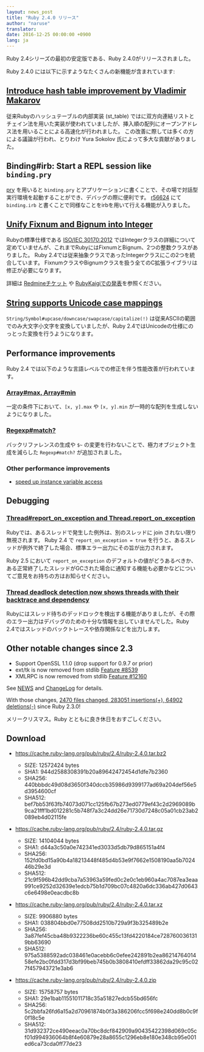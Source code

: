 ```yaml
---
layout: news_post
title: "Ruby 2.4.0 リリース"
author: "naruse"
translator:
date: 2016-12-25 00:00:00 +0900
lang: ja
---
```



Ruby 2.4シリーズの最初の安定版である、Ruby 2.4.0がリリースされました。

Ruby 2.4.0 には以下に示すようなたくさんの新機能が含まれています:

## [Introduce hash table improvement by Vladimir Makarov](https://bugs.ruby-lang.org/issues/12142)

従来Rubyのハッシュテーブルの内部実装 (st_table) ではに双方向連結リストとチェイン法を用いた実装が使われていましたが、挿入順の配列にオープンアドレス法を用いることによる高速化が行われました。
この改善に際しては多くの方による議論が行われ、とりわけ Yura Sokolov 氏によって多大な貢献がありました。

## Binding#irb: Start a REPL session like `binding.pry`

[pry](https://github.com/pry/pry) を用いると `binding.pry` とアプリケーションに書くことで、その場で対話型実行環境を起動することができ、デバッグの際に便利です。
[r56624](https://github.com/ruby/ruby/commit/493e48897421d176a8faf0f0820323d79ecdf94a) にて `binding.irb` と書くことで同様なことをirbを用いて行える機能が入りました。

## [Unify Fixnum and Bignum into Integer](https://bugs.ruby-lang.org/issues/12005)

Rubyの標準仕様である [ISO/IEC 30170:2012](http://www.iso.org/iso/iso_catalogue/catalogue_tc/catalogue_detail.htm?csnumber=59579) ではIntegerクラスの詳細について定めていませんが、これまでRubyにはFixnumとBignum、2つの整数クラスがありました。
Ruby 2.4では従来抽象クラスであったIntegerクラスにこの2つを統合しています。
FixnumクラスやBignumクラスを扱う全てのC拡張ライブラリは修正が必要になります。

詳細は [Redmineチケット](https://bugs.ruby-lang.org/issues/12005) や [RubyKaigiでの発表](http://www.a-k-r.org/pub/2016-09-08-rubykaigi-unified-integer.pdf)を参照ください。

## [String supports Unicode case mappings](https://bugs.ruby-lang.org/issues/10085)

`String/Symbol#upcase/downcase/swapcase/capitalize(!)` は従来ASCIIの範囲でのみ大文字小文字を変換していましたが、Ruby 2.4ではUnicodeの仕様にのっとった変換を行うようになります。

## Performance improvements

Ruby 2.4 では以下のような言語レベルでの修正を伴う性能改善が行われています。

### [Array#max, Array#min](https://bugs.ruby-lang.org/issues/12172)

一定の条件下において、`[x, y].max` や `[x, y].min` が一時的な配列を生成しないようになりました。

### [Regexp#match?](https://bugs.ruby-lang.org/issues/8110)

バックリファレンスの生成や `$~` の変更を行わないことで、極力オブジェクト生成を減らした `Regexp#match?` が追加されました。

### Other performance improvements

* [speed up instance variable access](https://bugs.ruby-lang.org/issues/12274)

## Debugging

### [Thread#report_on_exception and Thread.report_on_exception](https://bugs.ruby-lang.org/issues/6647)

Rubyでは、あるスレッドで発生した例外は、別のスレッドに join されない限り無視されます。
Ruby 2.4 で `report_on_exception = true` を行うと、あるスレッドが例外で終了した場合、標準エラー出力にその旨が出力されます。

Ruby 2.5 において `report_on_exception` のデフォルトの値がどうあるべきか、ある正常終了したスレッドがGCされた場合に通知する機能も必要かなどについてご意見をお持ちの方はお知らせください。

### [Thread deadlock detection now shows threads with their backtrace and dependency](https://bugs.ruby-lang.org/issues/8214)

Rubyにはスレッド待ちのデッドロックを検出する機能がありましたが、その際のエラー出力はデバッグのための十分な情報を出していませんでした。Ruby 2.4ではスレッドのバックトレースや依存関係などを出力します。

## Other notable changes since 2.3

* Support OpenSSL 1.1.0 (drop support for 0.9.7 or prior)
* ext/tk is now removed from stdlib [Feature #8539](https://bugs.ruby-lang.org/issues/8539)
* XMLRPC is now removed from stdlib [Feature #12160](https://bugs.ruby-lang.org/issues/12160)

See [NEWS](https://github.com/ruby/ruby/blob/v2_4_0_preview3/NEWS)
and [ChangeLog](https://github.com/ruby/ruby/blob/v2_4_0_preview3/ChangeLog)
for details.

With those changes,
[2470 files changed, 283051 insertions(+), 64902 deletions(-)](https://github.com/ruby/ruby/compare/v2_3_0...v2_4_0_preview3)
since Ruby 2.3.0!

メリークリスマス。Ruby とともに良き休日をおすごしください。

## Download

* <https://cache.ruby-lang.org/pub/ruby/2.4/ruby-2.4.0.tar.bz2>

  * SIZE:   12572424 bytes
  * SHA1:   944d2588308391b20a89642472454d1dfe7b2360
  * SHA256: 440bbbdc49d08d3650f340dccb35986d9399177ad69a204def56e5d3954600cf
  * SHA512: bef7bb53f63fb74073d071cc125fb67b273ed0779ef43c2d2969089b9ca21fff1bd012281c5b748f7a3c24dd26e71730d7248c05a01cb23ab2089eb4d02115fe

* <https://cache.ruby-lang.org/pub/ruby/2.4/ruby-2.4.0.tar.gz>

  * SIZE:   14104044 bytes
  * SHA1:   d44a3c50a0e742341ed3033d5db79d865151a4f4
  * SHA256: 152fd0bd15a90b4a18213448f485d4b53e9f7662e1508190aa5b702446b29e3d
  * SHA512: 21c9f596b42dd9cba7a53963a59fed0c2e0c1eb960a4ac7087ea3eaa991ce9252d32639e1edcb75b1d709bc07c4820a6dc336ab427d0643c6e6498e0eacdbc8b

* <https://cache.ruby-lang.org/pub/ruby/2.4/ruby-2.4.0.tar.xz>

  * SIZE:   9906880 bytes
  * SHA1:   038804bbd0e77508dd2510b729a9f3b325489b2e
  * SHA256: 3a87fef45cba48b9322236be60c455c13fd4220184ce7287600361319bb63690
  * SHA512: 975a5388592adc038461e0acebb6c0efee242891b2ea8621476401458efe2bc0fdd317d3bf99beb745b0b3808410efdff33862da29c95c027f457943721e3ab6

* <https://cache.ruby-lang.org/pub/ruby/2.4/ruby-2.4.0.zip>

  * SIZE:   15758757 bytes
  * SHA1:   29e1bab11551011718c35a51827edcb55bd656fc
  * SHA256: 5c2bbfa26fd6a15a2d70961874b0f3a386206fcc5f698e240dd8b0c9f0f18c5e
  * SHA512: 31d932372ce490eeac0a70bc8dcf842909a90435422398d069c05cf01d994936064b8f4e60879e28a8655c1296eb8e180e348cb95e001ed6ca73cda0ff77de23
